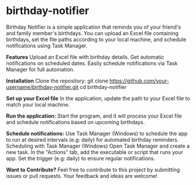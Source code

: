 # birthday-notifier
Birthday Notifier is a simple application that reminds you of your friend's and family member's birthdays. You can upload an Excel file containing birthdays, set the file paths according to your local machine, and schedule notifications using Task Manager.

**Features**
Upload an Excel file with birthday details.
Get automatic notifications on scheduled dates.
Easily schedule notifications via Task Manager for full automation.

**Installation**
Clone the repository:
git clone https://github.com/your-username/birthday-notifier.git
cd birthday-notifier

**Set up your Excel file**
In the application, update the path to your Excel file to match your local machine.

**Run the application:**
Start the program, and it will process your Excel file and schedule notifications based on upcoming birthdays.

**Schedule notifications:**
Use Task Manager (Windows) to schedule the app to run at desired intervals (e.g: daily) for automated birthday reminders.
Scheduling with Task Manager (Windows)
Open Task Manager and create a new task.
In the "Actions" tab, add the executable or script that runs your app.
Set the trigger (e.g: daily) to ensure regular notifications.

**Want to Contribute?**
Feel free to contribute to this project by submitting issues or pull requests. Your feedback and ideas are welcome!
